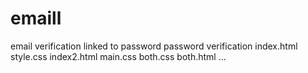 # emaill
email verification
linked to password
password verification
index.html
style.css
index2.html
main.css
both.css
both.html
...


